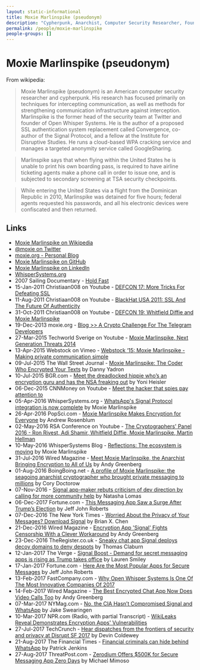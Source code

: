 ```yaml
---
layout: static-informational
title: Moxie Marlinspike (pseudonym)
description: "Cypherpunk, Anarchist, Computer Security Researcher, Founder of Open Whisper Systems and co-author of the Signal Protocol (now also used by WhatsApp), Sailor"
permalink: /people/moxie-marlinspike
people-groups: []
---
```


# Moxie Marlinspike (pseudonym)

From wikipedia:

> Moxie Marlinspike (pseudonym) is an American computer security researcher and cypherpunk. His research has focused primarily on techniques for intercepting communication, as well as methods for strengthening communication infrastructure against interception. Marlinspike is the former head of the security team at Twitter and founder of Open Whisper Systems. He is the author of a proposed SSL authentication system replacement called Convergence, co-author of the Signal Protocol, and a fellow at the Institute for Disruptive Studies. He runs a cloud-based WPA cracking service and manages a targeted anonymity service called GoogleSharing.

> Marlinspike says that when flying within the United States he is unable to print his own boarding pass, is required to have airline ticketing agents make a phone call in order to issue one, and is subjected to secondary screening at TSA security checkpoints.

> While entering the United States via a flight from the Dominican Republic in 2010, Marlinspike was detained for five hours; federal agents requested his passwords, and all his electronic devices were confiscated and then returned.

## Links

* [Moxie Marlinspike on Wikipedia](https://en.wikipedia.org/wiki/Moxie_Marlinspike)
* [@moxie on Twitter](https://twitter.com/moxie)
* [moxie.org - Personal Blog](https://moxie.org/)
* [Moxie Marlinspike on GitHub](https://github.com/moxie0)
* [Moxie Marlinspike on LinkedIn](https://www.linkedin.com/in/moxie-marlinspike-8771b/)
* [WhisperSystems.org](https://whispersystems.org/)
* 2007 Sailing Documentary - [Hold Fast](https://www.youtube.com/watch?v=2lwbHYOFD-4)
* 15-Jan-2011 Christiaan008 on Youtube - [DEFCON 17: More Tricks For Defeating SSL](https://www.youtube.com/watch?v=ibF36Yyeehw)
* 11-Aug-2011 Christiaan008 on Youtube - [BlackHat USA 2011: SSL And The Future Of Authenticity](https://www.youtube.com/watch?v=Z7Wl2FW2TcA)
* 31-Oct-2011 Christiaan008 on Youtube - [DEFCON 19: Whitfield Diffie and Moxie Marlinspike](https://www.youtube.com/watch?v=lt7uW6vDk00)
* 19-Dec-2013 moxie.org - [Blog >> A Crypto Challenge For The Telegram Developers](https://moxie.org/blog/telegram-crypto-challenge/)
* 27-Mar-2015 Techworld Sverige on Youtube - [Moxie Marlinspike, Next Generation Threats 2014](https://www.youtube.com/watch?v=tOMiAeRwpPA)
* 13-Apr-2015 Webstock on Vimeo - [Webstock ‘15: Moxie Marlinspike - Making private communication simple](https://vimeo.com/124887048)
* 09-Jul-2015 The Wall Street Journal - [Moxie Marlinspike: The Coder Who Encrypted Your Texts](https://www.wsj.com/articles/moxie-marlinspike-the-coder-who-encrypted-your-texts-1436486274) by Danny Yadron
* 10-Jul-2015 BGR.com - [Meet the dreadlocked hippie who’s an encryption guru and has the NSA freaking out](http://bgr.com/2015/07/10/moxie-marlinspike-hacker-encryption-nsa-fbi/) by Yoni Heisler
* 06-Dec-2015 CNNMoney on Youtube - [Meet the hacker that spies pay attention to](https://www.youtube.com/watch?v=qQYI8nJPGm8)
* 05-Apr-2016 WhisperSystems.org - [WhatsApp's Signal Protocol integration is now complete](https://whispersystems.org/blog/whatsapp-complete/) by Moxie Marlinspike
* 26-Apr-2016 PopSci.com - [Moxie Marlinspike Makes Encryption for Everyone](http://www.popsci.com/moxie-marlinspike-makes-encryption-for-everyone) by Andrew Rosenblum
* 02-May-2016 RSA Conference on Youtube - [The Cryptographers' Panel 2016 - Ron Rivest, Adi Shamir, Whitfield Diffie, Moxie Marlinspike, Martin Hellman](https://www.youtube.com/watch?v=k76qLOrna1w)
* 10-May-2016 WhisperSystems Blog - [Reflections: The ecosystem is moving](https://whispersystems.org/blog/the-ecosystem-is-moving/) by Moxie Marlinspike
* 31-Jul-2016 Wired Magazine - [Meet Moxie Marlinspike, the Anarchist Bringing Encryption to All of Us](https://www.wired.com/2016/07/meet-moxie-marlinspike-anarchist-bringing-encryption-us/) by Andy Greenberg
* 01-Aug-2016 BoingBoing.net - [A profile of Moxie Marlinspike: the seagoing anarchist cryptographer who brought private messaging to millions](http://boingboing.net/2016/08/01/a-profile-of-moxie-marlinspike.html) by Cory Doctorow
* 07-Nov-2016 - [Signal app-maker rebuts criticism of dev direction by calling for more community help](https://techcrunch.com/2016/11/07/signal-app-maker-rebuts-criticism-of-dev-direction-by-calling-for-more-community-help/) by Natasha Lomas
* 06-Dec-2017 Fortune.com - [This Messaging App Saw a Surge After Trump’s Election](http://fortune.com/2016/12/02/donald-trump-signal-app/) by Jeff John Roberts
* 07-Dec-2016 The New York Times - [Worried About the Privacy of Your Messages? Download Signal](https://www.nytimes.com/2016/12/07/technology/personaltech/worried-about-the-privacy-of-your-messages-download-signal.html) by Brian X. Chen
* 21-Dec-2016 Wired Magazine - [Encryption App 'Signal' Fights Censorship With a Clever Workaround](https://www.wired.com/2016/12/encryption-app-signal-fights-censorship-clever-workaround/) by Andy Greenberg
* 23-Dec-2016 TheRegister.co.uk - [Sneaky chat app Signal deploys decoy domains to deny despots](https://www.theregister.co.uk/2016/12/23/signal_deploys_domain_deceit_to_deny_censorship/) by Thomas Claburn
* 12-Jan-2017 The Verge - [Signal Boost - Demand for secret messaging apps is rising as Trump takes office](https://www.theverge.com/2017/1/12/14244634/signal-app-secure-messaging-trump-surveillance-encryption) by Lauren Smiley
* 17-Jan-2017 Fortune.com - [Here Are the Most Popular Apps for Secure Messages](http://fortune.com/2017/01/17/most-popular-secure-apps/) by Jeff John Roberts
* 13-Feb-2017 FastCompany.com - [Why Open Whisper Systems Is One Of The Most Innovative Companies Of 2017](https://www.fastcompany.com/3067468/why-open-whisper-systems-is-one-of-the-most-innovative-companies-o)
* 14-Feb-2017 Wired Magazine - [The Best Encrypted Chat App Now Does Video Calls Too](https://www.wired.com/2017/02/encryption-app-signal-enables-video-calls-new-privacy-tradeoff/) by Andy Greenberg
* 07-Mar-2017 NYMag.com - [No, the CIA Hasn’t Compromised Signal and WhatsApp](http://nymag.com/selectall/2017/03/no-the-cia-hasnt-cracked-encrypted-chat-app-signal.html) by Jake Swearingen
* 10-Mar-2017 NPR.com (Radio, with partial Transcript) - [WikiLeaks Reveal Demonstrates Encryption Apps' Vulnerabilities](http://www.npr.org/2017/03/10/519593195/wikileaks-reveal-demonstrates-encryption-apps-have-vulnerabilities)
* 27-Jul-2017 TechCrunch - [Hear dispatches from the frontiers of security and privacy at Disrupt SF 2017](https://techcrunch.com/2017/07/27/hear-dispatches-from-the-frontiers-of-security-and-privacy-at-disrupt-sf-2017/) by Devin Coldewey
* 21-Aug-2017 The Financial Times - [Financial criminals can hide behind WhatsApp](https://www.ft.com/content/19364166-866c-11e7-8bb1-5ba57d47eff7) by Patrick Jenkins
* 27-Aug-2017 ThreatPost.com - [Zerodium Offers $500K for Secure Messaging App Zero Days](https://threatpost.com/zerodium-offers-500k-for-secure-messaging-app-zero-days/127610/) by Michael Mimoso
